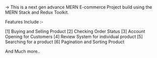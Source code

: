 -> This is a next gen advance MERN E-commerce Project build using the MERN Stack and Redux Toolkit. 

Features Include :-

[1] Buying and Selling Product
[2] Checking Order Status
[3] Account Opening for Customers
[4] Review System for individual product
[5] Searching for a product
[6] Pagination and Sorting Product

And Much more.. 
